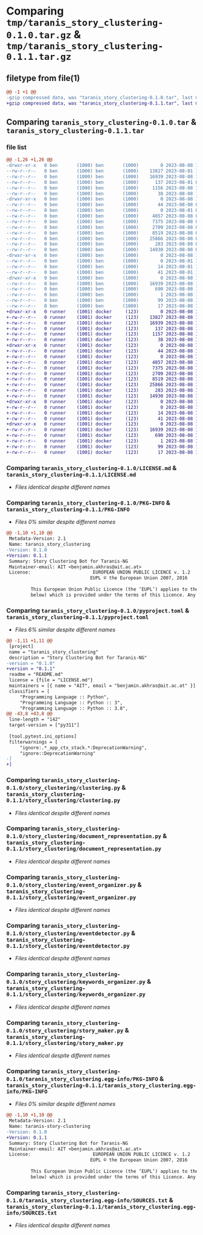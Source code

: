 # Comparing `tmp/taranis_story_clustering-0.1.0.tar.gz` & `tmp/taranis_story_clustering-0.1.1.tar.gz`

## filetype from file(1)

```diff
@@ -1 +1 @@
-gzip compressed data, was "taranis_story_clustering-0.1.0.tar", last modified: Tue Aug  8 12:04:47 2023, max compression
+gzip compressed data, was "taranis_story_clustering-0.1.1.tar", last modified: Tue Aug  8 14:02:27 2023, max compression
```

## Comparing `taranis_story_clustering-0.1.0.tar` & `taranis_story_clustering-0.1.1.tar`

### file list

```diff
@@ -1,26 +1,26 @@
-drwxr-xr-x   0 ben       (1000) ben       (1000)        0 2023-08-08 12:04:47.546516 taranis_story_clustering-0.1.0/
--rw-r--r--   0 ben       (1000) ben       (1000)    13827 2023-08-01 10:42:01.000000 taranis_story_clustering-0.1.0/LICENSE.md
--rw-r--r--   0 ben       (1000) ben       (1000)    16939 2023-08-08 12:04:47.546516 taranis_story_clustering-0.1.0/PKG-INFO
--rw-r--r--   0 ben       (1000) ben       (1000)      137 2023-08-01 06:58:56.000000 taranis_story_clustering-0.1.0/README.md
--rw-r--r--   0 ben       (1000) ben       (1000)     1156 2023-08-08 12:04:15.000000 taranis_story_clustering-0.1.0/pyproject.toml
--rw-r--r--   0 ben       (1000) ben       (1000)       38 2023-08-08 12:04:47.546516 taranis_story_clustering-0.1.0/setup.cfg
-drwxr-xr-x   0 ben       (1000) ben       (1000)        0 2023-08-08 12:04:47.545516 taranis_story_clustering-0.1.0/story_clustering/
--rw-r--r--   0 ben       (1000) ben       (1000)       44 2023-08-08 06:49:12.000000 taranis_story_clustering-0.1.0/story_clustering/__init__.py
--rw-r--r--   0 ben       (1000) ben       (1000)        0 2023-08-01 09:16:19.000000 taranis_story_clustering-0.1.0/story_clustering/__main__.py
--rw-r--r--   0 ben       (1000) ben       (1000)     4857 2023-08-08 06:49:12.000000 taranis_story_clustering-0.1.0/story_clustering/clustering.py
--rw-r--r--   0 ben       (1000) ben       (1000)     7375 2023-08-08 06:49:12.000000 taranis_story_clustering-0.1.0/story_clustering/document_representation.py
--rw-r--r--   0 ben       (1000) ben       (1000)     2709 2023-08-08 06:49:12.000000 taranis_story_clustering-0.1.0/story_clustering/event_organizer.py
--rw-r--r--   0 ben       (1000) ben       (1000)     8519 2023-08-08 06:49:12.000000 taranis_story_clustering-0.1.0/story_clustering/eventdetector.py
--rw-r--r--   0 ben       (1000) ben       (1000)    25866 2023-08-08 06:49:12.000000 taranis_story_clustering-0.1.0/story_clustering/keywords_organizer.py
--rw-r--r--   0 ben       (1000) ben       (1000)      283 2023-08-08 06:46:53.000000 taranis_story_clustering-0.1.0/story_clustering/nlp_utils.py
--rw-r--r--   0 ben       (1000) ben       (1000)    14930 2023-08-08 06:49:12.000000 taranis_story_clustering-0.1.0/story_clustering/story_maker.py
-drwxr-xr-x   0 ben       (1000) ben       (1000)        0 2023-08-08 12:04:47.545516 taranis_story_clustering-0.1.0/story_clustering/tests/
--rw-r--r--   0 ben       (1000) ben       (1000)        0 2023-08-01 10:55:51.000000 taranis_story_clustering-0.1.0/story_clustering/tests/__init__.py
--rw-r--r--   0 ben       (1000) ben       (1000)       14 2023-08-01 10:56:00.000000 taranis_story_clustering-0.1.0/story_clustering/tests/conftest.py
--rw-r--r--   0 ben       (1000) ben       (1000)       41 2023-08-01 11:00:41.000000 taranis_story_clustering-0.1.0/story_clustering/tests/test_clustering.py
-drwxr-xr-x   0 ben       (1000) ben       (1000)        0 2023-08-08 12:04:47.546516 taranis_story_clustering-0.1.0/taranis_story_clustering.egg-info/
--rw-r--r--   0 ben       (1000) ben       (1000)    16939 2023-08-08 12:04:47.000000 taranis_story_clustering-0.1.0/taranis_story_clustering.egg-info/PKG-INFO
--rw-r--r--   0 ben       (1000) ben       (1000)      690 2023-08-08 12:04:47.000000 taranis_story_clustering-0.1.0/taranis_story_clustering.egg-info/SOURCES.txt
--rw-r--r--   0 ben       (1000) ben       (1000)        1 2023-08-08 12:04:47.000000 taranis_story_clustering-0.1.0/taranis_story_clustering.egg-info/dependency_links.txt
--rw-r--r--   0 ben       (1000) ben       (1000)       99 2023-08-08 12:04:47.000000 taranis_story_clustering-0.1.0/taranis_story_clustering.egg-info/requires.txt
--rw-r--r--   0 ben       (1000) ben       (1000)       17 2023-08-08 12:04:47.000000 taranis_story_clustering-0.1.0/taranis_story_clustering.egg-info/top_level.txt
+drwxr-xr-x   0 runner    (1001) docker     (123)        0 2023-08-08 14:02:27.613736 taranis_story_clustering-0.1.1/
+-rw-r--r--   0 runner    (1001) docker     (123)    13827 2023-08-08 14:02:15.000000 taranis_story_clustering-0.1.1/LICENSE.md
+-rw-r--r--   0 runner    (1001) docker     (123)    16939 2023-08-08 14:02:27.613736 taranis_story_clustering-0.1.1/PKG-INFO
+-rw-r--r--   0 runner    (1001) docker     (123)      137 2023-08-08 14:02:15.000000 taranis_story_clustering-0.1.1/README.md
+-rw-r--r--   0 runner    (1001) docker     (123)     1157 2023-08-08 14:02:15.000000 taranis_story_clustering-0.1.1/pyproject.toml
+-rw-r--r--   0 runner    (1001) docker     (123)       38 2023-08-08 14:02:27.613736 taranis_story_clustering-0.1.1/setup.cfg
+drwxr-xr-x   0 runner    (1001) docker     (123)        0 2023-08-08 14:02:27.613736 taranis_story_clustering-0.1.1/story_clustering/
+-rw-r--r--   0 runner    (1001) docker     (123)       44 2023-08-08 14:02:15.000000 taranis_story_clustering-0.1.1/story_clustering/__init__.py
+-rw-r--r--   0 runner    (1001) docker     (123)        0 2023-08-08 14:02:15.000000 taranis_story_clustering-0.1.1/story_clustering/__main__.py
+-rw-r--r--   0 runner    (1001) docker     (123)     4857 2023-08-08 14:02:15.000000 taranis_story_clustering-0.1.1/story_clustering/clustering.py
+-rw-r--r--   0 runner    (1001) docker     (123)     7375 2023-08-08 14:02:15.000000 taranis_story_clustering-0.1.1/story_clustering/document_representation.py
+-rw-r--r--   0 runner    (1001) docker     (123)     2709 2023-08-08 14:02:15.000000 taranis_story_clustering-0.1.1/story_clustering/event_organizer.py
+-rw-r--r--   0 runner    (1001) docker     (123)     8519 2023-08-08 14:02:15.000000 taranis_story_clustering-0.1.1/story_clustering/eventdetector.py
+-rw-r--r--   0 runner    (1001) docker     (123)    25866 2023-08-08 14:02:15.000000 taranis_story_clustering-0.1.1/story_clustering/keywords_organizer.py
+-rw-r--r--   0 runner    (1001) docker     (123)      283 2023-08-08 14:02:15.000000 taranis_story_clustering-0.1.1/story_clustering/nlp_utils.py
+-rw-r--r--   0 runner    (1001) docker     (123)    14930 2023-08-08 14:02:15.000000 taranis_story_clustering-0.1.1/story_clustering/story_maker.py
+drwxr-xr-x   0 runner    (1001) docker     (123)        0 2023-08-08 14:02:27.613736 taranis_story_clustering-0.1.1/story_clustering/tests/
+-rw-r--r--   0 runner    (1001) docker     (123)        0 2023-08-08 14:02:15.000000 taranis_story_clustering-0.1.1/story_clustering/tests/__init__.py
+-rw-r--r--   0 runner    (1001) docker     (123)       14 2023-08-08 14:02:15.000000 taranis_story_clustering-0.1.1/story_clustering/tests/conftest.py
+-rw-r--r--   0 runner    (1001) docker     (123)       41 2023-08-08 14:02:15.000000 taranis_story_clustering-0.1.1/story_clustering/tests/test_clustering.py
+drwxr-xr-x   0 runner    (1001) docker     (123)        0 2023-08-08 14:02:27.613736 taranis_story_clustering-0.1.1/taranis_story_clustering.egg-info/
+-rw-r--r--   0 runner    (1001) docker     (123)    16939 2023-08-08 14:02:27.000000 taranis_story_clustering-0.1.1/taranis_story_clustering.egg-info/PKG-INFO
+-rw-r--r--   0 runner    (1001) docker     (123)      690 2023-08-08 14:02:27.000000 taranis_story_clustering-0.1.1/taranis_story_clustering.egg-info/SOURCES.txt
+-rw-r--r--   0 runner    (1001) docker     (123)        1 2023-08-08 14:02:27.000000 taranis_story_clustering-0.1.1/taranis_story_clustering.egg-info/dependency_links.txt
+-rw-r--r--   0 runner    (1001) docker     (123)       99 2023-08-08 14:02:27.000000 taranis_story_clustering-0.1.1/taranis_story_clustering.egg-info/requires.txt
+-rw-r--r--   0 runner    (1001) docker     (123)       17 2023-08-08 14:02:27.000000 taranis_story_clustering-0.1.1/taranis_story_clustering.egg-info/top_level.txt
```

### Comparing `taranis_story_clustering-0.1.0/LICENSE.md` & `taranis_story_clustering-0.1.1/LICENSE.md`

 * *Files identical despite different names*

### Comparing `taranis_story_clustering-0.1.0/PKG-INFO` & `taranis_story_clustering-0.1.1/PKG-INFO`

 * *Files 0% similar despite different names*

```diff
@@ -1,10 +1,10 @@
 Metadata-Version: 2.1
 Name: taranis_story_clustering
-Version: 0.1.0
+Version: 0.1.1
 Summary: Story Clustering Bot for Taranis-NG
 Maintainer-email: AIT <benjamin.akhras@ait.ac.at>
 License:                       EUROPEAN UNION PUBLIC LICENCE v. 1.2
                               EUPL © the European Union 2007, 2016
         
         This European Union Public Licence (the ‘EUPL’) applies to the Work (as defined
         below) which is provided under the terms of this Licence. Any use of the Work,
```

### Comparing `taranis_story_clustering-0.1.0/pyproject.toml` & `taranis_story_clustering-0.1.1/pyproject.toml`

 * *Files 6% similar despite different names*

```diff
@@ -1,11 +1,11 @@
 [project]
 name = "taranis_story_clustering"
 description = "Story Clustering Bot for Taranis-NG"
-version = "0.1.0"
+version = "0.1.1"
 readme = "README.md"
 license = {file = "LICENSE.md"}
 maintainers = [{ name = "AIT", email = "benjamin.akhras@ait.ac.at" }]
 classifiers = [
     "Programming Language :: Python",
     "Programming Language :: Python :: 3",
     "Programming Language :: Python :: 3.8",
@@ -43,8 +43,8 @@
 line-length = "142"
 target-version = ["py311"]
 
 [tool.pytest.ini_options]
 filterwarnings = [
     "ignore:.*_app_ctx_stack.*:DeprecationWarning",
     "ignore::DeprecationWarning"
-]
+]
```

### Comparing `taranis_story_clustering-0.1.0/story_clustering/clustering.py` & `taranis_story_clustering-0.1.1/story_clustering/clustering.py`

 * *Files identical despite different names*

### Comparing `taranis_story_clustering-0.1.0/story_clustering/document_representation.py` & `taranis_story_clustering-0.1.1/story_clustering/document_representation.py`

 * *Files identical despite different names*

### Comparing `taranis_story_clustering-0.1.0/story_clustering/event_organizer.py` & `taranis_story_clustering-0.1.1/story_clustering/event_organizer.py`

 * *Files identical despite different names*

### Comparing `taranis_story_clustering-0.1.0/story_clustering/eventdetector.py` & `taranis_story_clustering-0.1.1/story_clustering/eventdetector.py`

 * *Files identical despite different names*

### Comparing `taranis_story_clustering-0.1.0/story_clustering/keywords_organizer.py` & `taranis_story_clustering-0.1.1/story_clustering/keywords_organizer.py`

 * *Files identical despite different names*

### Comparing `taranis_story_clustering-0.1.0/story_clustering/story_maker.py` & `taranis_story_clustering-0.1.1/story_clustering/story_maker.py`

 * *Files identical despite different names*

### Comparing `taranis_story_clustering-0.1.0/taranis_story_clustering.egg-info/PKG-INFO` & `taranis_story_clustering-0.1.1/taranis_story_clustering.egg-info/PKG-INFO`

 * *Files 0% similar despite different names*

```diff
@@ -1,10 +1,10 @@
 Metadata-Version: 2.1
 Name: taranis-story-clustering
-Version: 0.1.0
+Version: 0.1.1
 Summary: Story Clustering Bot for Taranis-NG
 Maintainer-email: AIT <benjamin.akhras@ait.ac.at>
 License:                       EUROPEAN UNION PUBLIC LICENCE v. 1.2
                               EUPL © the European Union 2007, 2016
         
         This European Union Public Licence (the ‘EUPL’) applies to the Work (as defined
         below) which is provided under the terms of this Licence. Any use of the Work,
```

### Comparing `taranis_story_clustering-0.1.0/taranis_story_clustering.egg-info/SOURCES.txt` & `taranis_story_clustering-0.1.1/taranis_story_clustering.egg-info/SOURCES.txt`

 * *Files identical despite different names*

